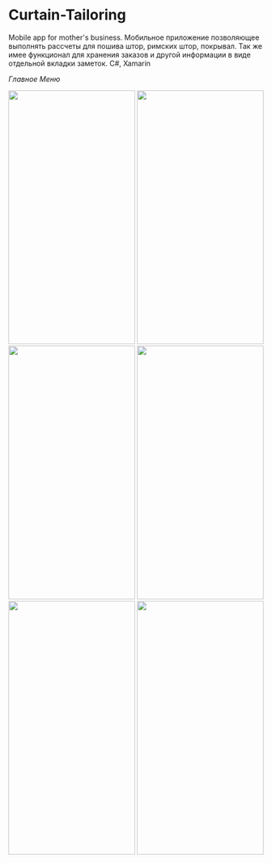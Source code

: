 # Curtain-Tailoring
Mobile app for mother's business. 
Мобильное приложение позволяющее выполнять рассчеты для пошива штор, римских штор, покрывал. 
Так же имее функционал для хранения заказов и другой информации в виде отдельной вкладки заметок.
C#, Xamarin

*Главное Меню*

<image src="https://user-images.githubusercontent.com/49167504/194104756-25903af8-cd31-433f-8f87-16466313413c.png" height="500" width="250"> <img src="https://user-images.githubusercontent.com/49167504/194104854-97f5d8ff-197f-46a5-b960-ecd8144ebc84.png" height="500" width="250"> <img src="https://user-images.githubusercontent.com/49167504/194104938-60cea4e3-2fc4-4ab2-b41c-cdcdb0c9246b.png" height="500" width="250">
<img src="https://user-images.githubusercontent.com/49167504/194105012-b26c5566-a50e-426f-8cc6-931286cfdbb0.png" height="500" width="250">
<img src="https://user-images.githubusercontent.com/49167504/194105089-94426ff6-ac16-4637-bf25-a62f3a452aa8.png" height="500" width="250">
<img src="https://user-images.githubusercontent.com/49167504/194105275-1cdbc8d1-5ebc-414e-8565-82c7196452e3.png" height="500" width="250">
